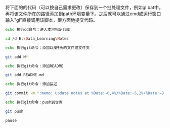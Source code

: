 将下面的的代码（可以按自己需求更改）保存到一个批处理文件，例如gl.bat中，再将该文件所在的路径添加到path环境变量下。之后就可以通过cmd或运行窗口输入"gl"直接调用该脚本，很方面地提交代码。

```bash
echo 执行cd命令：进入本地指定仓库

cd /d E:\Data_Learning\Notes

echo 执行git命令：添加以N开头的文件或文件夹

git add N* 

echo 执行git命令：添加README

git add README.md

echo 执行git命令：添加描述

git commit -m ":memo: Update notes at %Date:~0,4%/%Date:~5,2%/%Date:~8,2% %Time:~0,2%:%Time:~3,2%"

echo 执行git命令：push到仓库  

git push

pause
```
